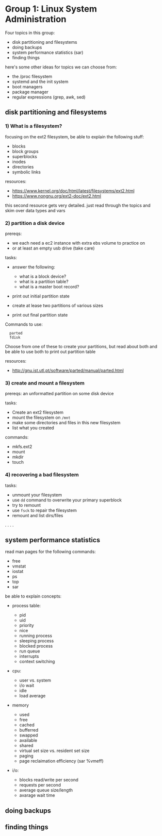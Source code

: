 Group 1: Linux System Administration
====================================

Four topics in this group:

- disk partitioning and filesystems
- doing backups
- system performance statistics (sar)
- finding things

here's some other ideas for topics we can choose from:

- the /proc filesystem
- systemd and the init system
- boot managers
- package manager
- regular expressions (grep, awk, sed)




disk partitioning and filesystems
---------------------------------

### 1) What is a filesystem?

focusing on the ext2 filesystem, be able to explain the following stuff:

- blocks
- block groups
- superblocks
- inodes
- directories
- symbolic links

resources:

- https://www.kernel.org/doc/html/latest/filesystems/ext2.html
- https://www.nongnu.org/ext2-doc/ext2.html

this second resource gets very detailed.  just read through the topics and skim over
data types and vars


### 2) partition a disk device

prereqs: 

-  we each need a ec2 instance with extra ebs volume to practice on
-  or at least an empty usb drive (take care)

tasks:

- answer the following:

  - what is a block device?
  - what is a partition table?
  - what is a master boot record?

- print out initial partition state
- create at lease two partitions of various sizes
- print out final partition state

Commands to use:

``` 
  parted
  fdisk
```

Choose from one of these to create your partitions, but read about both and be
able to use both to print out partition table

resources:

- http://gnu.ist.utl.pt/software/parted/manual/parted.html


### 3) create and mount a filesystem

prereqs: 
  an unformatted partition on some disk device

tasks:

- Create an ext2 filesystem 
- mount the filesystem on `/mnt`
- make some directories and files in this new filesystem
- list what you created

commands:

- mkfs.ext2
- mount
- mkdir
- touch


### 4) recovering a bad filesystem

tasks:

- unmount your filesystem
- use `dd` command to overwrite your primary superblock
- try to remount
- use `fsck` to repair the filesystem
- remount and list dirs/files



.
.
.
.


system performance statistics
-----------------------------

read man pages for the following commands:

- free
- vmstat
- iostat
- ps
- top
- sar

be able to explain concepts:

- process table:

  - pid
  - uid
  - priority
  - nice
  - running process
  - sleeping process
  - blocked process
  - run queue
  - interrupts
  - context switching

- cpu:

  - user vs. system
  - i/o wait
  - idle
  - load average

- memory

  - used
  - free
  - cached
  - bufferred
  - swapped
  - available
  - shared
  - virtual set size vs. resident set size
  - paging
  - page reclaimation efficiency (sar %vmeff)

- i/o:

  - blocks read/write per second
  - requests per second
  - average queue size/length
  - avarage wait time





doing backups
-------------

finding things
--------------

